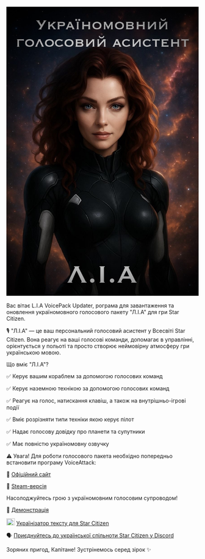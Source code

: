 ![](https://raw.githubusercontent.com/AlexLiberty/StarCitizen_VoicePack_Updater_Releases/refs/heads/main/assets/IMG_7075.jpeg)

Вас вітає L.I.A VoicePack Updater, рограма для завантаження та оновлення україномовного голосового пакету "Л.І.А" для гри Star Citizen.

🎙️ "Л.І.А" — це ваш персональний голосовий асистент у Всесвіті Star Citizen. Вона реагує на ваші голосові команди, допомагає в управлінні, орієнтується у польоті та просто створює неймовірну атмосферу гри українською мовою.

Що вміє "Л.І.А"? 

✅  Керує вашим кораблем за допомогою голосових команд

✅  Керує наземною технікою за допомогою голосових команд

✅  Реагує на голос, натискання клавіш, а також на внутрішньо-ігрові події

✅  Вміє розрізняти типи техніки якою керує пілот

✅  Надає голосову довідку про планети та супутники

✅  Має повністю україномовну озвучку

⚠️ Увага! Для роботи голосового пакета необхідно попередньо встановити програму VoiceAttack:

🔗 [Офіційний сайт](https://voiceattack.com/)

🔗 [Steam-версія](https://store.steampowered.com/app/3046550/VoiceAttack_v2/)

Насолоджуйтесь грою з україномовним голосовим супроводом!

🎥 [Демонстрація](https://youtu.be/7yMUlsU29iQ)

<img src="https://em-content.zobj.net/thumbs/240/apple/354/flag-ukraine_1f1fa-1f1e6.png" width="22" height="18" />  [Українізатор тексту для Star Citizen](https://scloc.pp.ua/)

🗣️ [Приєднуйтесь до української спільноти Star Citizen у Discord](https://discord.gg/qRAdsFcV)

Зоряних пригод, Капітане! Зустрінемось серед зірок ✨
